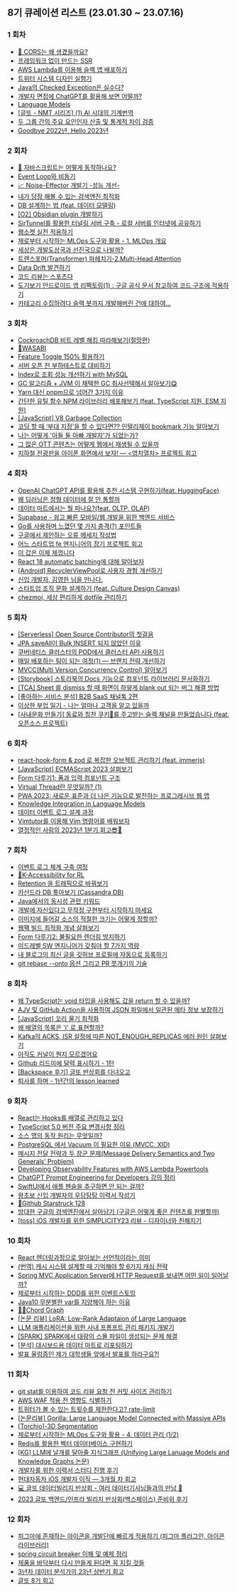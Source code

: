 ## 8기 큐레이션 리스트 (23.01.30 ~ 23.07.16)

### 1 회차

- [🥁 CORS는 왜 생겼을까요?](https://blog.areumsheep.vercel.app/contents/why-cors/)
- [프레임워크 없이 만드는 SSR](https://junilhwang.github.io/TIL/Javascript/Design/Vanilla-JS-Server-Side-Rendering/)
- [AWS Lambda를 이용해 슬랙 앱 배포하기](https://wormwlrm.github.io/2023/02/12/Deploy-Slack-App-with-AWS-Lambda.html)
- [트위터 시스템 디자인 실험기](https://hyeon9mak.github.io/twitter-system-design-experiment/)
- [Java의 Checked Exception은 실수다?](https://velog.io/@eastperson/Java%EC%9D%98-Checked-Exception%EC%9D%80-%EC%8B%A4%EC%88%98%EB%8B%A4-83omm70j)
- [개발자 면접에 ChatGPT를 활용해 보면 어떨까?](https://blog.novice.io/%EA%B0%9C%EB%B0%9C/2023/02/12/%EA%B0%9C%EB%B0%9C%EC%9E%90-%EB%A9%B4%EC%A0%91%EC%97%90-ChatGPT%EB%A5%BC-%ED%99%9C%EC%9A%A9%ED%95%B4-%EB%B3%B4%EB%A9%B4-%EC%96%B4%EB%96%A8%EA%B9%8C.html)
- [Language Models](https://taes.me/Language%20Models/)
- [[글또 - NMT 시리즈] (1) AI 시대의 기계번역](https://velog.io/@judy_choi/%EA%B8%80%EB%98%90-NMT-%EC%8B%9C%EB%A6%AC%EC%A6%88-1-AI-%EC%8B%9C%EB%8C%80%EC%9D%98-%EA%B8%B0%EA%B3%84%EB%B2%88%EC%97%AD)
- [두 그룹 간의 주요 요인인자 산출 및 통계적 차이 검증](https://ysjang0926.github.io/data/2023/02/11/significant-difference-test/)
- [Goodbye 2022년, Hello 2023년](https://velog.io/@h-go-getter/Goodbye-2022%EB%85%84-Hello-2023%EB%85%84)



### 2 회차

- [🌟 자바스크립트는 어떻게 동작하나요?](https://blog.areumsheep.vercel.app/contents/how-javascript-works/)
- [Event Loop와 비동기](https://pozafly.github.io/javascript/event-loop-and-async/)
- [📈 Noise-Effector 개발기 -성능 개선-](https://velog.io/@thumb_hyeok/Noise-Effector-%EA%B0%9C%EB%B0%9C%EA%B8%B0-%EC%84%B1%EB%8A%A5-%EA%B0%9C%EC%84%A0-)
- [내가 당장 해볼 수 있는 검색엔진 최적화](https://jodnddus.blog/todos-google-seo-guide)
- [DB 설계하는 법 (feat. 데이터 모델링)](https://yeongunheo.tistory.com/entry/DB-%EC%84%A4%EA%B3%84%ED%95%98%EB%8A%94-%EB%B2%95-feat-%EB%8D%B0%EC%9D%B4%ED%84%B0-%EB%AA%A8%EB%8D%B8%EB%A7%81)
- [[O2] Obsidian plugin 개발하기](https://haril.dev/blog/2023/02/22/develop-obsidian-plugin)
- [SirTunnel를 활용한 터널링 서버 구축 - 로컬 서버를 인터넷에 공유하기](https://dlwocks31.me/blog/sirtunnel/)
- [웹소켓 실전 적용하기](https://blog.chavo.dev/blog/practical-websocket?)
- [제로부터 시작하는 MLOps 도구와 활용 - 1. MLOps 개요](https://blog.taehun.dev/from-zero-to-hero-mlops-tools-1)
- [세상은 개발도상국과 선진국으로 나뉠까?](https://analyst-ggom-chi-kim.tistory.com/3)
- [트랜스포머(Transformer) 파헤치기-2.Multi-Head Attention](https://www.blossominkyung.com/deeplearning/transformer-mha)
- [Data Drift 발견하기](https://pizzathief.oopy.io/data-drift-detection)
- [코드 리뷰는 스포츠다](https://wormwlrm.github.io/2023/02/20/Code-Review-is-a-Sports.html)
- [도기보기 안드로이드 앱 리팩토링(1) : 구글 공식 문서 참고하여 코드 구조에 적용하기](https://medium.com/@zzanzu/%EB%8F%84%EA%B8%B0%EB%B3%B4%EA%B8%B0-%EC%95%88%EB%93%9C%EB%A1%9C%EC%9D%B4%EB%93%9C-%EC%95%B1-%EB%A6%AC%ED%8C%A9%ED%86%A0%EB%A7%81-1-%EA%B5%AC%EA%B8%80-%EA%B3%B5%EC%8B%9D-%EB%AC%B8%EC%84%9C-%EC%B0%B8%EA%B3%A0%ED%95%98%EC%97%AC-%EC%BD%94%EB%93%9C-%EA%B5%AC%EC%A1%B0%EC%97%90-%EC%A0%81%EC%9A%A9%ED%95%98%EA%B8%B0-3feb267633e8)
- [카테고리 수집하려다 슬랙 봇까지 개발해버린 건에 대하여…](https://daco2020.tistory.com/752)



### 3 회차

- [CockroachDB 비트 레벨 해킹 따라해보기(절망편)](https://sungchul-p.github.io/hacking-cockroachdb)
- [📃WASABI](https://curieuxjy.github.io/posts/paper/2023-03-12-wasabi.html)
- [Feature Toggle 150% 활용하기](https://sungjk.github.io/2023/03/04/feature-toggle.html)
- [서버 오픈 전 부하테스트로 대비하기](https://hyewoncc.github.io/load-test/)
- [Index로 조회 성능 개선하기 with MySQL](https://sooyoungh.github.io/cafemate-index-2)
- [GC 알고리즘 + JVM 이 채택한 GC 취사선택해서 알아보기😋](https://juneyr.dev/jvm-gc)
- [Yarn 대신 pnpm으로 넘어간 3가지 이유](https://hiddenest.dev/yarn-pnpm-3)
- [간단한 유틸 함수 NPM 라이브러리 배포해보기 (feat. TypeScript 지원, ESM 지원)](https://junghyeonsu.com/posts/deploy-simple-util-npm-library/)
- [[JavaScript] V8 Garbage Collection](https://iyu88.github.io/javascript/2023/03/11/garbage-collection.html)
- [코딩 할 때 ‘부대 지정’을 할 수 있다면?? 인텔리제이 bookmark 기능 알아보기](https://sihyung92.oopy.io/etc/intellij/4)
- [나는 어떻게 '아들 둘 아빠 개발자'가 되었는가?](https://haenarashin.github.io/daily/2023/03/10/Dad_developer_with_2_kids.html)
- [그 많은 OTT 콘텐츠는 어떻게 웹에서 재생될 수 있을까](https://wormwlrm.github.io/2023/03/05/DRM-Contents-on-Web.html)
- [지하철 전광판을 아이폰 화면에서 보자! — <영차열차> 프로젝트 회고](https://medium.com/@Jager-yoo/%EC%A7%80%ED%95%98%EC%B2%A0-%EC%A0%84%EA%B4%91%ED%8C%90%EC%9D%84-%EC%95%84%EC%9D%B4%ED%8F%B0-%ED%99%94%EB%A9%B4%EC%97%90%EC%84%9C-%EB%B3%B4%EC%9E%90-%EC%98%81%EC%B0%A8%EC%97%B4%EC%B0%A8-%ED%94%84%EB%A1%9C%EC%A0%9D%ED%8A%B8-%ED%9A%8C%EA%B3%A0-cd48ffc95af6)



### 4 회차

- [OpenAI ChatGPT API를 활용해 추천 시스템 구현하기(feat. HuggingFace)](https://lsjsj92.tistory.com/657)
- [왜 딥러닝은 정형 데이터에 잘 안 통할까](https://pizzathief.oopy.io/why-do-tree-based-models-still-outperform-deep-learning-on-typical-tabular-data)
- [데이터 마트에서는 뭘 파나요?(feat. OLTP, OLAP)](https://gibles-deepmind.tistory.com/entry/%EB%8D%B0%EC%9D%B4%ED%84%B0-%EB%A7%88%ED%8A%B8%EC%97%90%EC%84%9C%EB%8A%94-%EB%AD%98-%ED%8C%8C%EB%82%98%EC%9A%94)
- [Supabase - 쉽고 빠른 모바일/웹 개발을 위한 백엔드 서비스](https://dlwocks31.me/blog/supabase/)
- [Go를 사용하며 느꼈던 몇 가지 충격(?) 포인트들](https://kukim.tistory.com/190)
- [구글에서 제안하는 오류 메세지 작성법](https://hyeon9mak.github.io/writing-helpful-error-messages/)
- [어느 스타트업 fe 엔지니어의 장기 프로젝트 회고](https://jodnddus.blog/retrosepctive-of-startup-fe-engineer)
- [이 값은 이제 제껍니다](https://alwayshere.vercel.app/blog/20230326)
- [React 18 automatic batching에 대해 알아보자](https://velog.io/@dbwjd5864/React-18-automatic-batching%EC%97%90-%EB%8C%80%ED%95%B4-%EC%95%8C%EC%95%84%EB%B3%B4%EC%9E%90)
- [[Android] RecyclerViewPool로 사용자 경험 개선하기](https://munseong.dev/android/recyclerviewpool/)
- [신입 개발자, 김영한 님을 만나다.](https://yeonyeon.tistory.com/300)
- [스타트업 조직 문화 설계하기 (feat. Culture Design Canvas)](https://blog.chavo.dev/blog/culture-design-canvas?utm_source=slack&utm_medium=cpc&utm_campaign=8th_submission)
- [chezmoi, 세상 편리하게 dotfile 관리하기](https://haril.dev/blog/2023/03/26/chezmoi-awesome-dotfile-manager)



### 5 회차

- [[Serverless] Open Source Contributor의 첫걸음](https://custom-li.tistory.com/203)
- [JPA saveAll이 Bulk INSERT 되지 않았던 이유](https://imksh.com/113)
- [쿠버네티스 클러스터의 POD에서 클러스터 API 사용하기](https://findstar.pe.kr/2023/04/09/access-k8s-api-from-pod/)
- [매일 배포하는 팀이 되는 여정(1) — 브랜치 전략 개선하기](https://medium.com/daangn/%EB%A7%A4%EC%9D%BC-%EB%B0%B0%ED%8F%AC%ED%95%98%EB%8A%94-%ED%8C%80%EC%9D%B4-%EB%90%98%EB%8A%94-%EC%97%AC%EC%A0%95-1-%EB%B8%8C%EB%9E%9C%EC%B9%98-%EC%A0%84%EB%9E%B5-%EA%B0%9C%EC%84%A0%ED%95%98%EA%B8%B0-1a1df85b2cff)
- [MVCC(Multi Version Concurrency Control) 알아보기](https://monday9pm.com/mvcc-multi-version-concurrency-control-%EC%95%8C%EC%95%84%EB%B3%B4%EA%B8%B0-e4102cd97e59)
- [[Storybook] 스토리북의 Docs 기능으로 컴포넌트 라이브러리 문서화하기](https://iyu88.github.io/storybook/2023/04/07/storybook-docs.html)
- [[TCA] Sheet 를 dismiss 할 때 화면이 하얗게 blank out 되는 버그 해결 방법](https://medium.com/@Jager-yoo/tca-sheet-%EB%A5%BC-dismiss-%ED%95%A0-%EB%95%8C-%ED%99%94%EB%A9%B4%EC%9D%B4-%ED%95%98%EC%96%97%EA%B2%8C-blank-out-%EB%90%98%EB%8A%94-%EB%B2%84%EA%B7%B8-%ED%95%B4%EA%B2%B0-%EB%B0%A9%EB%B2%95-54034d956242)
- [[좋아하는 서비스 분석] B2B SaaS 채널톡 2편](https://velog.io/@h-go-getter/%EC%A2%8B%EC%95%84%ED%95%98%EB%8A%94-%EC%84%9C%EB%B9%84%EC%8A%A4-%EB%B6%84%EC%84%9D-B2B-SaaS-%EC%B1%84%EB%84%90%ED%86%A1-2%ED%8E%B8)
- [이상한 부업 일기 - 나는 얼마나 고객을 알고 있을까](https://hyewoncc.github.io/weird-side-job-1/)
- [[사내문화 만들기] 동료와 칭찬 쿠키🍪를 주고받는 슬랙 채널을 만들었습니다 (feat. 오픈소스 프로젝트)](https://velog.io/@autumnkim/%EC%82%AC%EB%82%B4%EB%AC%B8%ED%99%94-%EB%A7%8C%EB%93%A4%EA%B8%B0-%EB%8F%99%EB%A3%8C%EC%99%80-%EC%BF%A0%ED%82%A4%EB%A5%BC-%EC%A3%BC%EA%B3%A0%EB%B0%9B%EB%8A%94-%EC%B9%AD%EC%B0%AC-%EC%B1%84%EB%84%90-%ED%94%84%EB%A1%9C%EC%A0%9D%ED%8A%B8-PM)



### 6 회차

- [react-hook-form & zod 로 복잡한 오브젝트 관리하기 (feat. immerjs)](https://devowen.com/485)
- [[JavaScript] ECMAScript 2023 살펴보기](https://iyu88.github.io/javascript/2023/04/23/ecma-script-2023.html)
- [Form 다루기1: 폼과 입력 컴포넌트 구조](https://kimyouknow.github.io/fe/Form%20%EB%8B%A4%EB%A3%A8%EA%B8%B01:%20%ED%8F%BC%EA%B3%BC%20%EC%9E%85%EB%A0%A5%20%EC%BB%B4%ED%8F%AC%EB%84%8C%ED%8A%B8%20%EA%B5%AC%EC%A1%B0)
- [Virtual Thread란 무엇일까? (1)](https://findstar.pe.kr/2023/04/17/java-virtual-threads-1/)
- [PWA 2023: 새로운 표준과 더 나은 기능으로 발전하는 프로그레시브 웹 앱](https://medium.com/@nuatmochoi/pwa-2023-%EC%83%88%EB%A1%9C%EC%9A%B4-%ED%91%9C%EC%A4%80%EA%B3%BC-%EB%8D%94-%EB%82%98%EC%9D%80-%EA%B8%B0%EB%8A%A5%EC%9C%BC%EB%A1%9C-%EB%B0%9C%EC%A0%84%ED%95%98%EB%8A%94-%ED%94%84%EB%A1%9C%EA%B7%B8%EB%A0%88%EC%8B%9C%EB%B8%8C-%EC%9B%B9-%EC%95%B1-6359ef7300d4)
- [Knowledge Integration in Language Models](https://taes.me/Knowledge%20Integration%20in%20Language%20Model/)
- [데이터 이벤트 로그 설계 과정](https://brunch.co.kr/@jinny/18)
- [Vimtutor를 이용해 Vim 명령어를 배워보자](https://wormwlrm.github.io/2023/04/16/Learn-Vim-with-Vimtutor.html)
- [열정적인 사람의 2023년 1분기 회고😎🤞](https://velog.io/@h-go-getter/%EC%97%B4%EC%A0%95%EC%A0%81%EC%9D%B8-%EC%82%AC%EB%9E%8C%EC%9D%98-2023%EB%85%84-1%EB%B6%84%EA%B8%B0-%ED%9A%8C%EA%B3%A0)



### 7 회차

- [이벤트 로그 체계 구축 여정](https://spoqa.github.io/2023/04/28/journey-to-building-an-event-log-system.html)
- [📃K-Accessibility for RL](https://curieuxjy.github.io/posts/paper/2023-05-07-accessibility.html)
- [Retention 을 트래픽으로 바꿔보기](https://hip-turtle.notion.site/Retention-65bbd2dd05154308935eecc4c4b34d93)
- [카산드라 DB 톺아보기 (Cassandra DB)](https://blog.chavo.dev/blog/cassandra-structure?)
- [Java에서의 동시성 관련 키워드](https://suhyunsim.github.io/2023-05-03/Java%EC%97%90%EC%84%9C%EC%9D%98-%EB%8F%99%EC%8B%9C%EC%84%B1)
- [개발에 자신있다고 무작정 구현부터 시작하지 마세요](https://medium.com/@zzanzu/%EB%AC%B4%EC%9E%91%EC%A0%95-%EA%B5%AC%ED%98%84%EB%B6%80%ED%84%B0-%EC%8B%9C%EC%9E%91%ED%95%98%EC%A7%80-%EB%A7%88%EC%84%B8%EC%9A%94-b38545532af)
- [이미지에 들어갈 소스의 적절한 크기는 어떻게 정할까?](https://milkku-shakku.tistory.com/entry/%EC%9D%B4%EB%AF%B8%EC%A7%80%EC%97%90-%EB%93%A4%EC%96%B4%EA%B0%88-%EC%86%8C%EC%8A%A4%EC%9D%98-%EC%A0%81%EC%A0%88%ED%95%9C-%ED%81%AC%EA%B8%B0%EB%8A%94-%EC%96%B4%EB%96%BB%EA%B2%8C-%EC%A0%95%ED%95%A0%EA%B9%8C)
- [웹팩 빌드 최적화 개념 살펴보기](https://damilog.vercel.app/blog/webpack-optimization)
- [Form 다루기2: 불필요한 렌더링 방지하기](https://kimyouknow.github.io/fe/Form%20%EB%8B%A4%EB%A3%A8%EA%B8%B02:%20%EB%B6%88%ED%95%84%EC%9A%94%ED%95%9C%20%EB%A0%8C%EB%8D%94%EB%A7%81%20%EB%B0%A9%EC%A7%80%ED%95%98%EA%B8%B0)
- [미드레벨 SW 엔지니어가 갖춰야 할 7가지 역량](https://yozm.wishket.com/magazine/detail/1993/)
- [내 블로그의 최신 글을 깃허브 프로필에 자동으로 등록하기](https://www.oooooroblog.com/posts/66-make-recent-post-list-to-my-profile)
- [git rebase --onto 옵션 그리고 PR 쪼개기의 기술](https://p-iknow.netlify.app/git/git-rebase-onto-and-split-pr-into-smaller-units/)



### 8 회차

- [왜 TypeScript는 void 타입을 사용해도 값을 return 할 수 있을까?](https://pozafly.github.io/typescript/why-can-typescript-return-any-value-using-void/)
- [AJV 및 GitHub Action을 사용하여 JSON 파일에서 일관된 메타 정보 보장하기](https://junghyeonsu.com/posts/using-ajv-and-github-actions-to-ensure-consistent-meta-information-across-json-files/)
- [[JavaScript] 꼬리 물기 최적화](https://iyu88.github.io/javascript/2023/05/21/tail-call-optimization.html)
- [왜 배열의 목록은 'i' 로 표현할까?](https://velog.io/@wongue_shin/%EC%99%9C-%EB%B0%B0%EC%97%B4%EC%9D%98-%EB%AA%A9%EB%A1%9D%EC%9D%80-i-%EB%A1%9C-%ED%91%9C%ED%98%84%ED%95%A0%EA%B9%8C)
- [Kafka의 ACKS, ISR 설정에 따른 NOT_ENOUGH_REPLICAS 에러 원인 살펴보기](https://sungjk.github.io/2023/05/13/kafka-not-enough-replicas.html)
- [아직도 커널이 뭔지 모르겠어요](https://pizzathief.oopy.io/kernel)
- [Github 리드미에 달력 표시하기 - 1탄](https://chucoding.tistory.com/115)
- [[Backspace 후기] 글또 반상회를 다녀오고](https://yeonyeon.tistory.com/305)
- [퇴사를 하며 - 1년간의 lesson learned](https://www.myanglog.com/%ED%87%B4%EC%82%AC%EB%A5%BC%20%ED%95%98%EB%A9%B0%20-%201%EB%85%84%EA%B0%84%EC%9D%98%20lesson%20learned)



### 9 회차

- [React는 Hooks를 배열로 관리하고 있다](https://pozafly.github.io/react/react-is-managing-hooks-as-an-array/)
- [TypeScript 5.0 버전 주요 변경사항 정리](https://devowen.com/487)
- [소스 맵의 동작 원리는 무엇일까?](https://wormwlrm.github.io/2023/06/04/What-are-Source-Maps.html)
- [PostgreSQL 에서 Vacuum 이 필요한 이유 (MVCC, XID)](https://todayscoding.tistory.com/64)
- [메시지 전달 전략과 두 장군 문제(Message Delivery Semantics and Two Generals’ Problem)](https://monday9pm.com/%EB%A9%94%EC%8B%9C%EC%A7%80-%EC%A0%84%EB%8B%AC-%EC%A0%84%EB%9E%B5%EA%B3%BC-%EB%91%90-%EC%9E%A5%EA%B5%B0-%EB%AC%B8%EC%A0%9C-message-delivery-semantics-and-two-generals-problem-f8f1c7646c0b)
- [Developing Observability Features with AWS Lambda Powertools](https://medium.com/@nuatmochoi/developing-observability-features-with-aws-lambda-powertools-ebd5ef849e20)
- [ChatGPT Prompt Engineering for Developers 강의 정리](https://blog.taehun.dev/chatgpt-prompt-engineering)
- [SwiftUI에서 애플 펜슬을 추구하면 안 되는 걸까?](https://medium.com/@radiantchoi/swiftui%EC%97%90%EC%84%9C-%EC%95%A0%ED%94%8C-%ED%8E%9C%EC%8A%AC%EC%9D%84-%EC%B6%94%EA%B5%AC%ED%95%98%EB%A9%B4-%EC%95%88-%EB%90%98%EB%8A%94-%EA%B1%B8%EA%B9%8C-fd6696aaa9d4)
- [왕초보 신입 개발자의 우당탕탕 이력서 작성기](https://techblog.woowahan.com/11998/)
- [📘Github Starstruck 128](https://curieuxjy.github.io/posts/note/2023-05-27-twinkle-github-star.html)
- [방대한 구글의 검색엔진에서 살아남기 (구글은 어떻게 좋은 컨텐츠를 판별할까)](https://junghyeonsu.com/posts/search-quality-evaluator-guidelines/)
- [[toss] iOS 개발자를 위한 SIMPLICITY23 리뷰 - 디자이너와 친해지기](https://applecider2020.tistory.com/78)



### 10 회차

- [React 렌더링과정으로 알아보는 선언적이라는 의미](https://pozafly.github.io/react/declarative-meaning-of-react-rendering-process/)
- [(번역) 캐시 시스템 설계할 때 기억해야 할 6가지 캐싱 전략](https://soobing.github.io/cs/6-caching-strategies/)
- [Spring MVC Application Server에 HTTP Request를 보내면 어떤 일이 일어날까?](https://monday9pm.com/spring-mvc%EC%97%90-http-request%EB%A5%BC-%EB%B3%B4%EB%82%B4%EB%A9%B4-%EC%96%B4%EB%96%A4-%EC%9D%BC%EC%9D%B4-%EC%9D%BC%EC%96%B4%EB%82%A0%EA%B9%8C-80467f8bc486)
- [제로부터 시작하는 DDD를 위한 이벤트스토밍](https://custom-li.tistory.com/207)
- [Java10 무분별한 var를 지양해야 하는 이유](https://imksh.com/117)
- [👩‍💻Chord Graph](https://curieuxjy.github.io/posts/code/2023-06-18-chord.html)
- [[논문 리뷰] LoRA: Low-Rank Adaptaion of Large Language](https://taeyuplab.tistory.com/12)
- [LLM 애플리케이션을 위한 사내 프롬프트 관리 패키지 개발기](https://realsalmon.tistory.com/40)
- [[SPARK] SPARK에서 대량의 스몰 파일이 생성되는 문제 해결](https://pickwon.tistory.com/165)
- [[분석] 대시보드용 데이터 마트로 리포팅하기](https://schatz37.tistory.com/59)
- [발표 울렁증인 제가 대학생들 앞에서 발표를 하라구요?!](https://medium.com/@zzanzu/%EB%8C%80%ED%95%99%EA%B5%90-%EC%B0%BD%EC%97%85-%ED%8A%B9%EA%B0%95-%EB%B0%9C%ED%91%9C-%EC%A4%80%EB%B9%84-%EA%B3%BC%EC%A0%95%EA%B3%BC-%EB%8A%90%EB%82%80%EC%A0%90%EB%93%A4-59625b0571d8)



### 11 회차

- [git stat를 이용하여 코드 리뷰 요청 전 커밋 사이즈 관리하기](https://baek.dev/post/51/)
- [AWS WAF 적용 전 영향도 식별하기](https://medium.com/@nuatmochoi/aws-waf-%EC%A0%81%EC%9A%A9-%EC%A0%84-%EC%98%81%ED%96%A5%EB%8F%84-%EC%8B%9D%EB%B3%84%ED%95%98%EA%B8%B0-b89aa6b2499b)
- [트위터가 볼 수 있는 트윗수를 제한한다고? rate-limit](https://juneyr.dev/rate-limit-algorithm)
- [[논문리뷰] Gorilla: Large Language Model Connected with Massive APIs](https://velog.io/@boyunj0226/%EB%85%BC%EB%AC%B8%EB%A6%AC%EB%B7%B0-Gorilla-Large-Language-Model-Connected-with-Massive-APIs)
- [[Torchio]-3D Segmentation](https://velog.io/@rimo_/Torchio-3D-Segmentation)
- [제로부터 시작하는 MLOps 도구와 활용 - 4. 데이터 관리 (1/2)](https://blog.taehun.dev/from-zero-to-hero-mlops-tools-4-1)
- [Redis를 활용한 벡터 데이터베이스 구현하기](https://chucoding.tistory.com/119)
- [[KG] LLM에 날개를 달아줄 지식그래프 (Unifying Large Lanuage Models and Knowledge Graphs 논문)](https://heehehe-ds.tistory.com/200)
- [개발자를 위한 이력서 스터디 진행 후기](https://wormwlrm.github.io/2023/07/02/Resume-Renewal-Project.html)
- [현대자동차 iOS 개발자 이직 — 3개월 차 회고](https://medium.com/@Jager-yoo/%ED%98%84%EB%8C%80%EC%9E%90%EB%8F%99%EC%B0%A8-ios-%EA%B0%9C%EB%B0%9C%EC%9E%90-%EC%9D%B4%EC%A7%81-3%EA%B0%9C%EC%9B%94-%EC%B0%A8-%ED%9A%8C%EA%B3%A0-e0d59ee3157)
- [💻 글또 데이터빌리지 반상회 - 여러 데이터기사님들과의 만남 🚖](https://spaceofyujin.tistory.com/35)
- [2023 글또 백엔드/인프라 빌리지 반상회(백스페이스) 준비위 후기](https://kidneybeans2.tistory.com/31)



### 12 회차

- [피그마에 존재하는 아이콘을 개발단에 빠르게 적용하기 (피그마 플러그인, 아이콘 라이브러리)](https://junghyeonsu.com/posts/quickly-apply-icons-that-exist-in-figma-to-your-dev-team/)
- [spring circuit breaker 이해 및 예제 정리](https://hyeon9mak.github.io/spring-circuit-breaker/)
- [제품을 바닥부터 다시 만들게 된다면 꼭 지킬 것들](https://hiddenest.dev/things-to-do-when-rebuild-from-scratch)
- [3년차 데이터 분석가의 23년 상반기 회고](https://gibles-deepmind.tistory.com/entry/3%EB%85%84%EC%B0%A8-%EB%8D%B0%EC%9D%B4%ED%84%B0-%EB%B6%84%EC%84%9D%EA%B0%80%EC%9D%98-23%EB%85%84-%EC%83%81%EB%B0%98%EA%B8%B0-%ED%9A%8C%EA%B3%A0)
- [글또 8기 회고](https://pozafly.github.io/diary/geultto-8-retrospect/)

